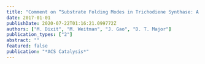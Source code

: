 ```yaml
---
title: "Comment on “Substrate Folding Modes in Trichodiene Synthase: A Determinant of Chemo- and Stereoselectivity”"
date: 2017-01-01
publishDate: 2020-07-22T01:16:21.099772Z
authors: ["M. Dixit", "M. Weitman", "J. Gao", "D. T. Major"]
publication_types: ["2"]
abstract: ""
featured: false
publication: "*ACS Catalysis*"
---
```


